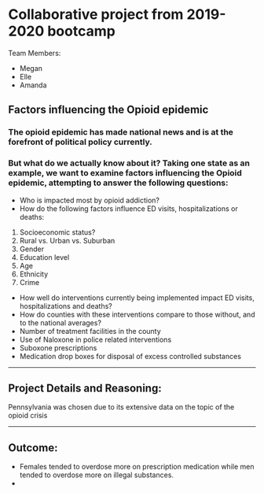 # Collaborative project from 2019-2020 bootcamp

Team Members:
* Megan
* Elle
* Amanda

## Factors influencing the Opioid epidemic
### The opioid epidemic has made national news and is at the forefront of political policy currently. 
### But what do we actually know about it?  Taking one state as an example, we want to examine factors influencing the Opioid epidemic, attempting to answer the following questions:
* Who is impacted most by opioid addiction? 
* How do the following factors influence ED visits, hospitalizations or deaths:
1. Socioeconomic status?
2. Rural vs. Urban vs. Suburban
3. Gender
4. Education level
5. Age
6. Ethnicity
7. Crime
* How well do interventions currently being implemented impact ED visits, hospitalizations and deaths? 
* How do counties with these interventions compare to those without, and to the national averages?
* Number of treatment facilities in the county
* Use of Naloxone in police related interventions
* Suboxone prescriptions
* Medication drop boxes for disposal of excess controlled substances
***
## Project Details and Reasoning:
Pennsylvania was chosen due to its extensive data on the topic of the opioid crisis

***
## Outcome:
* Females tended to overdose more on prescription medication while men tended to overdose more on illegal substances.
*
